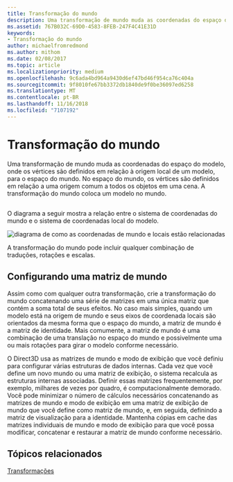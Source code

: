 ```yaml
---
title: Transformação do mundo
description: Uma transformação de mundo muda as coordenadas do espaço do modelo, onde os vértices são definidos em relação à origem local de um modelo, para o espaço do mundo.
ms.assetid: 767B032C-69D0-4583-8FEB-247F4C41E31D
keywords:
- Transformação do mundo
author: michaelfromredmond
ms.author: mithom
ms.date: 02/08/2017
ms.topic: article
ms.localizationpriority: medium
ms.openlocfilehash: 9c6ada4bd964a9430d6ef47bd46f954ca76c404a
ms.sourcegitcommit: 9f8010fe67bb3372db1840de9f0be36097ed6258
ms.translationtype: MT
ms.contentlocale: pt-BR
ms.lasthandoff: 11/16/2018
ms.locfileid: "7107192"
---
```

# <a name="world-transform"></a>Transformação do mundo


Uma transformação de mundo muda as coordenadas do espaço do modelo, onde os vértices são definidos em relação à origem local de um modelo, para o espaço do mundo. No espaço do mundo, os vértices são definidos em relação a uma origem comum a todos os objetos em uma cena. A transformação do mundo coloca um modelo no mundo.

## <span id="What_Is_a_World_Transform"></span><span id="what_is_a_world_transform"></span><span id="WHAT_IS_A_WORLD_TRANSFORM"></span>


O diagrama a seguir mostra a relação entre o sistema de coordenadas do mundo e o sistema de coordenadas local do modelo.

![diagrama de como as coordenadas de mundo e locais estão relacionadas](images/worldcrd.png)

A transformação do mundo pode incluir qualquer combinação de traduções, rotações e escalas.

## <a name="span-idsettingupaworldmatrixxmlspansetting-up-a-world-matrix"></a><span id="SETTING_UP_A_WORLD_MATRIX.XML"></span>Configurando uma matriz de mundo


Assim como com qualquer outra transformação, crie a transformação do mundo concatenando uma série de matrizes em uma única matriz que contém a soma total de seus efeitos. No caso mais simples, quando um modelo está na origem de mundo e seus eixos de coordenada locais são orientados da mesma forma que o espaço do mundo, a matriz de mundo é a matriz de identidade. Mais comumente, a matriz de mundo é uma combinação de uma translação no espaço do mundo e possivelmente uma ou mais rotações para girar o modelo conforme necessário.

O Direct3D usa as matrizes de mundo e modo de exibição que você definiu para configurar várias estruturas de dados internas. Cada vez que você define um novo mundo ou uma matriz de exibição, o sistema recalcula as estruturas internas associadas. Definir essas matrizes frequentemente, por exemplo, milhares de vezes por quadro, é computacionalmente demorado. Você pode minimizar o número de cálculos necessários concatenando as matrizes de mundo e modo de exibição em uma matriz de exibição de mundo que você define como matriz de mundo, e, em seguida, definindo a matriz de visualização para a identidade. Mantenha cópias em cache das matrizes individuais de mundo e modo de exibição para que você possa modificar, concatenar e restaurar a matriz de mundo conforme necessário.

## <a name="span-idrelated-topicsspanrelated-topics"></a><span id="related-topics"></span>Tópicos relacionados


[Transformações](transforms.md)

 

 




